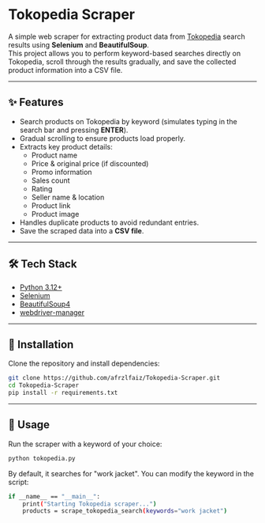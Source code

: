 # Tokopedia Scraper

A simple web scraper for extracting product data from [Tokopedia](https://www.tokopedia.com/) search results using **Selenium** and **BeautifulSoup**.  
This project allows you to perform keyword-based searches directly on Tokopedia, scroll through the results gradually, and save the collected product information into a CSV file.

---

## ✨ Features
- Search products on Tokopedia by keyword (simulates typing in the search bar and pressing **ENTER**).
- Gradual scrolling to ensure products load properly.
- Extracts key product details:
  - Product name
  - Price & original price (if discounted)
  - Promo information
  - Sales count
  - Rating
  - Seller name & location
  - Product link
  - Product image
- Handles duplicate products to avoid redundant entries.
- Save the scraped data into a **CSV file**.

---

## 🛠️ Tech Stack
- [Python 3.12+](https://www.python.org/)
- [Selenium](https://selenium.dev/)
- [BeautifulSoup4](https://pypi.org/project/beautifulsoup4/)
- [webdriver-manager](https://pypi.org/project/webdriver-manager/)

---

## 🚀 Installation
Clone the repository and install dependencies:

```bash
git clone https://github.com/afrzlfaiz/Tokopedia-Scraper.git
cd Tokopedia-Scraper
pip install -r requirements.txt
```

---

## 📖 Usage
Run the scraper with a keyword of your choice:
```bash
python tokopedia.py
```
By default, it searches for "work jacket".
You can modify the keyword in the script:
```bash
if __name__ == "__main__":
    print("Starting Tokopedia scraper...")
    products = scrape_tokopedia_search(keywords="work jacket")
```

